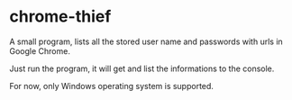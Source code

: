 # chrome-thief
A small program, lists all the stored user name and passwords with urls in Google Chrome.

Just run the program, it will get and list the informations to the console.

For now, only Windows operating system is supported.
